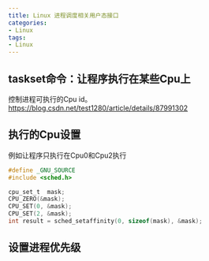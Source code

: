 ```yaml
---
title: Linux 进程调度相关用户态接口
categories: 
- Linux
tags:
- Linux
---
```



## taskset命令：让程序执行在某些Cpu上
控制进程可执行的Cpu id。
https://blog.csdn.net/test1280/article/details/87991302

## 执行的Cpu设置
例如让程序只执行在Cpu0和Cpu2执行
```c
#define _GNU_SOURCE
#include <sched.h>

cpu_set_t  mask;
CPU_ZERO(&mask);
CPU_SET(0, &mask);
CPU_SET(2, &mask);
int result = sched_setaffinity(0, sizeof(mask), &mask);
```

## 设置进程优先级


